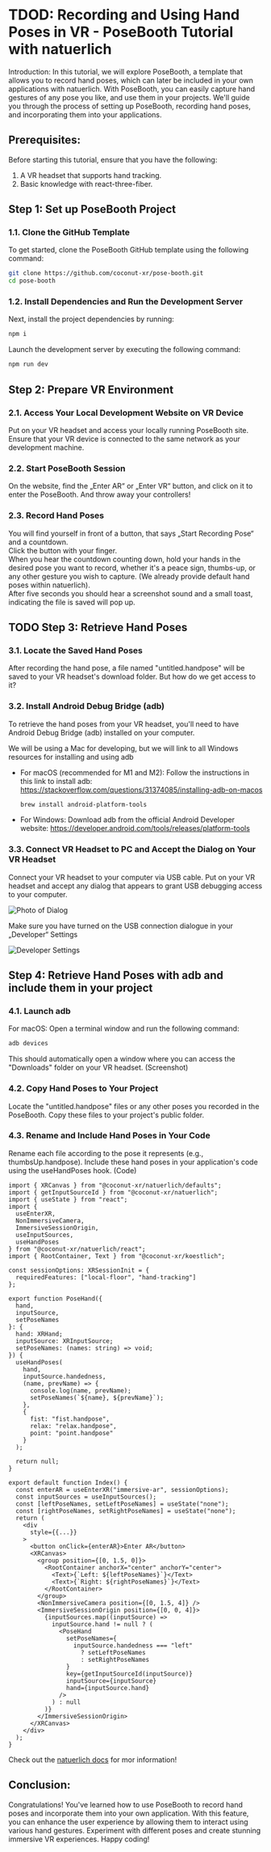 # TDOD:  Recording and Using Hand Poses in VR - PoseBooth Tutorial with natuerlich

Introduction:
In this tutorial, we will explore PoseBooth, a template that allows you to record hand poses, which can later be included in your own applications with natuerlich. With PoseBooth, you can easily capture hand gestures of any pose you like, and use them in your projects. We'll guide you through the process of setting up PoseBooth, recording hand poses, and incorporating them into your applications.

## Prerequisites:

Before starting this tutorial, ensure that you have the following:

1. A VR headset that supports hand tracking.
2. Basic knowledge with react-three-fiber.

## Step 1: Set up PoseBooth Project

### 1.1. Clone the GitHub Template
To get started, clone the PoseBooth GitHub template using the following command:

```zsh
git clone https://github.com/coconut-xr/pose-booth.git
cd pose-booth
```

### 1.2. Install Dependencies and Run the Development Server
Next, install the project dependencies by running:

```zsh
npm i
```

Launch the development server by executing the following command:

```zsh
npm run dev
```

## Step 2: Prepare VR Environment

### 2.1. Access Your Local Development Website on VR Device

Put on your VR headset and access your locally running PoseBooth site. Ensure that your VR device is connected to the same network as your development machine.

### 2.2. Start PoseBooth Session

On the website, find the „Enter AR“  or „Enter VR“ button, and click on it to enter the PoseBooth. And throw away your controllers!

### 2.3. Record Hand Poses

You will find yourself in front of a button, that says „Start Recording Pose“ and a countdown.  
Click the button with your finger.  
When you hear the countdown counting down, hold your hands in the desired pose you want to record, whether it's a peace sign, thumbs-up, or any other gesture you wish to capture. (We already provide default hand poses within natuerlich).  
After five seconds you should hear a screenshot sound and a small toast, indicating the file is saved will pop up.

## TODO Step 3: Retrieve Hand Poses

### 3.1. Locate the Saved Hand Poses

After recording the hand pose, a file named "untitled.handpose" will be saved to your VR headset's download folder. But how do we get access to it?

### 3.2. Install Android Debug Bridge (adb)

To retrieve the hand poses from your VR headset, you'll need to have Android Debug Bridge (adb) installed on your computer.

We will be using a Mac for developing, but we will link to all Windows resources for installing and using adb

- For macOS (recommended for M1 and M2):
  Follow the instructions in this link to install adb: <https://stackoverflow.com/questions/31374085/installing-adb-on-macos>

  ```zsh
  brew install android-platform-tools
  ```

- For Windows:
  Download adb from the official Android Developer website: <https://developer.android.com/tools/releases/platform-tools>

### 3.3. Connect VR Headset to PC and Accept the Dialog on Your VR Headset

Connect your VR headset to your computer via USB cable.
Put on your VR headset and accept any dialog that appears to grant USB debugging access to your computer.

![Photo of Dialog]()

Make sure you have turned on the USB connection dialogue in your „Developer“ Settings

![Developer Settings](https://vrlowdown.com/wp-content/uploads/2022/06/oculus-quest-2-link-cable-not-detected-1.jpg)

## Step 4: Retrieve Hand Poses with adb and include them in your project

### 4.1. Launch adb

For macOS:
  Open a terminal window and run the following command:

```zsh
adb devices
```

This should automatically open a window where you can access the "Downloads" folder on your VR headset.
(Screenshot)

### 4.2. Copy Hand Poses to Your Project

Locate the "untitled.handpose" files or any other poses you recorded in the PoseBooth. Copy these files to your project's public folder.

### 4.3. Rename and Include Hand Poses in Your Code

Rename each file according to the pose it represents (e.g., thumbsUp.handpose). Include these hand poses in your application's code using the useHandPoses hook.
(Code)

```tsx
import { XRCanvas } from "@coconut-xr/natuerlich/defaults";
import { getInputSourceId } from "@coconut-xr/natuerlich";
import { useState } from "react";
import {
  useEnterXR,
  NonImmersiveCamera,
  ImmersiveSessionOrigin,
  useInputSources,
  useHandPoses
} from "@coconut-xr/natuerlich/react";
import { RootContainer, Text } from "@coconut-xr/koestlich";

const sessionOptions: XRSessionInit = {
  requiredFeatures: ["local-floor", "hand-tracking"]
};

export function PoseHand({
  hand,
  inputSource,
  setPoseNames
}: {
  hand: XRHand;
  inputSource: XRInputSource;
  setPoseNames: (names: string) => void;
}) {
  useHandPoses(
    hand,
    inputSource.handedness,
    (name, prevName) => {
      console.log(name, prevName);
      setPoseNames(`${name}, ${prevName}`);
    },
    {
      fist: "fist.handpose",
      relax: "relax.handpose",
      point: "point.handpose"
    }
  );

  return null;
}

export default function Index() {
  const enterAR = useEnterXR("immersive-ar", sessionOptions);
  const inputSources = useInputSources();
  const [leftPoseNames, setLeftPoseNames] = useState("none");
  const [rightPoseNames, setRightPoseNames] = useState("none");
  return (
    <div
      style={{...}}
    >
      <button onClick={enterAR}>Enter AR</button>
      <XRCanvas>
        <group position={[0, 1.5, 0]}>
          <RootContainer anchorX="center" anchorY="center">
            <Text>{`Left: ${leftPoseNames}`}</Text>
            <Text>{`Right: ${rightPoseNames}`}</Text>
          </RootContainer>
        </group>
        <NonImmersiveCamera position={[0, 1.5, 4]} />
        <ImmersiveSessionOrigin position={[0, 0, 4]}>
          {inputSources.map((inputSource) =>
            inputSource.hand != null ? (
              <PoseHand
                setPoseNames={
                  inputSource.handedness === "left"
                    ? setLeftPoseNames
                    : setRightPoseNames
                }
                key={getInputSourceId(inputSource)}
                inputSource={inputSource}
                hand={inputSource.hand}
              />
            ) : null
          )}
        </ImmersiveSessionOrigin>
      </XRCanvas>
    </div>
  );
}
```

Check out the [natuerlich docs](https://coconut-xr.github.io/natuerlich/#/./poses) for mor information! 


## Conclusion:  

Congratulations! You've learned how to use PoseBooth to record hand poses and incorporate them into your own application. With this feature, you can enhance the user experience by allowing them to interact using various hand gestures. Experiment with different poses and create stunning immersive VR experiences. Happy coding!
